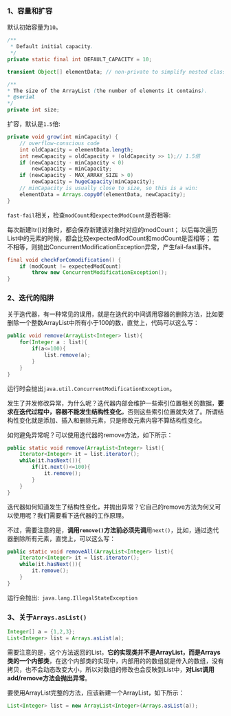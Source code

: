 ### 1、容量和扩容

默认初始容量为`10`。

```java
/**
 * Default initial capacity.
 */
private static final int DEFAULT_CAPACITY = 10;

transient Object[] elementData; // non-private to simplify nested class access

/**
* The size of the ArrayList (the number of elements it contains).
* @serial
*/
private int size;
```

扩容，默认是`1.5`倍:

```java
private void grow(int minCapacity) {
    // overflow-conscious code
    int oldCapacity = elementData.length;
    int newCapacity = oldCapacity + (oldCapacity >> 1);// 1.5倍
    if (newCapacity - minCapacity < 0)
        newCapacity = minCapacity;
    if (newCapacity - MAX_ARRAY_SIZE > 0)
        newCapacity = hugeCapacity(minCapacity);
    // minCapacity is usually close to size, so this is a win:
    elementData = Arrays.copyOf(elementData, newCapacity);
}
```

`fast-fail`相关，检查`modCount`和`expectedModCount`是否相等:

每次新建Itr()对象时，都会保存新建该对象时对应的modCount；
以后每次遍历List中的元素的时候，都会比较expectedModCount和modCount是否相等；
若不相等，则抛出ConcurrentModificationException异常，产生fail-fast事件。

```java
final void checkForComodification() {
    if (modCount != expectedModCount)
        throw new ConcurrentModificationException();
}
```

### 2、迭代的陷阱

关于迭代器，有一种常见的误用，就是在迭代的中间调用容器的删除方法，比如要删除一个整数ArrayList中所有小于100的数，直觉上，代码可以这么写：

```java
public void remove(ArrayList<Integer> list){
    for(Integer a : list){
        if(a<=100){
            list.remove(a);
        }
    }
}
```

运行时会抛出`java.util.ConcurrentModificationException`。

发生了并发修改异常，为什么呢？迭代器内部会维护一些索引位置相关的数据，**要求在迭代过程中，容器不能发生结构性变化**，否则这些索引位置就失效了。所谓结构性变化就是添加、插入和删除元素，只是修改元素内容不算结构性变化。

如何避免异常呢？可以使用迭代器的remove方法，如下所示：

```java
public static void remove(ArrayList<Integer> list){
    Iterator<Integer> it = list.iterator();
    while(it.hasNext()){
        if(it.next()<=100){
            it.remove();
        }
    }
}
```

迭代器如何知道发生了结构性变化，并抛出异常？它自己的remove方法为何又可以使用呢？我们需要看下迭代器的工作原理。

不过，需要注意的是，**调用`remove()`方法前必须先调**用`next()`，比如，通过迭代器删除所有元素，直觉上，可以这么写：

```java
public static void removeAll(ArrayList<Integer> list){
    Iterator<Integer> it = list.iterator();
    while(it.hasNext()){
        it.remove();    
    }
}
```

运行会抛出:` java.lang.IllegalStateException`

### 3、关于`Arrays.asList()`

```java
Integer[] a = {1,2,3};
List<Integer> list = Arrays.asList(a);
```

需要注意的是，这个方法返回的List，**它的实现类并不是ArrayList，而是Arrays类的一个内部类**，在这个内部类的实现中，内部用的的数组就是传入的数组，没有拷贝，也不会动态改变大小，所以对数组的修改也会反映到List中，**对List调用add/remove方法会抛出异常**。

要使用ArrayList完整的方法，应该新建一个ArrayList，如下所示：

```java
List<Integer> list = new ArrayList<Integer>(Arrays.asList(a));
```
